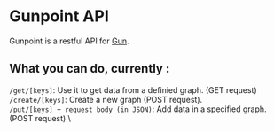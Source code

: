 # Gunpoint API
Gunpoint is a restful API for [Gun](https://github.com/amark/gun). 

## What you can do, currently :
`/get/[keys]`: Use it to get data from a definied graph. (GET request) \
`/create/[keys]`: Create a new graph (POST request). \
`/put/[keys] + request body (in JSON)`: Add data in a specified graph. (POST request) \
